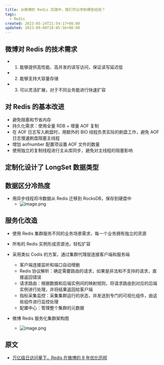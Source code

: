 ```yaml
---
title: 从微博的 Redis 实践中，我们可以学到哪些经验？
tags:
  - Redis
created: 2023-05-24T21:54:17+08:00
updated: 2023-09-06T10:05:56+08:00
---
```


## 微博对 Redis 的技术需求

- 1. 能够提供高性能、高并发的读写访问，保证读写延迟低
- 2. 能够支持大容量存储
- 3. 可以灵活扩展，对于不同业务能进行快速扩容

## 对 Redis 的基本改进

- 避免阻塞和节省内存
- 持久化需求：使用全量 RDB + 增量 AOF 复制
- 在 AOF 日志写入刷盘时，用额外的 BIO 线程负责实际的刷盘工作，避免 AOF 日志慢速刷盘阻塞主线程
- 增加 aofnumber 配置项设置 AOF 文件的数量
- 使用独立的复制线程进行主从库同步，避免对主线程的阻塞影响

## 定制化设计了 LongSet 数据类型

## 数据区分冷热度

- 用异步线程将冷数据从 Redis 迁移到 RocksDB，保存到硬盘中
  - ![image.png](https://cdn.jsdelivr.net/gh/11ze/static/images/redis-47-1.png)


## 服务化改造

- 使用 Redis 集群服务不同的业务场景需求，每一个业务拥有独立的资源
- 所有的 Redis 实例形成资源池，轻松扩容
- 采用类似 Codis 的方案，通过集群代理层连接客户端和服务端

  - 客户端连接监听和端口自动增删
  - Redis 协议解析：确定需要路由的请求，如果是非法和不支持的请求，直接返回错误
  - 请求路由：根据数据和后端实例间的映射规则，将请求路由到对应的后端实例进行处理，并将结果返回给客户端
  - 指标采集监控：采集集群运行的状态，并发送到专门的可视化组件，由这些组件进行监控处理
  - 配置中心：管理整个集群的元数据

- 微博 Redis 服务化集群架构图
  - ![image.png](https://cdn.jsdelivr.net/gh/11ze/static/images/redis-47-2.png)

## 原文

- [万亿级日访问量下，Redis 在微博的 9 年优化历程](https://mp.weixin.qq.com/s?__biz=MzkwOTIxNDQ3OA==&mid=2247532706&idx=1&sn=8bdd9a61633ff1a5d121af62cb5c4f51&source=41#wechat_redirect)
